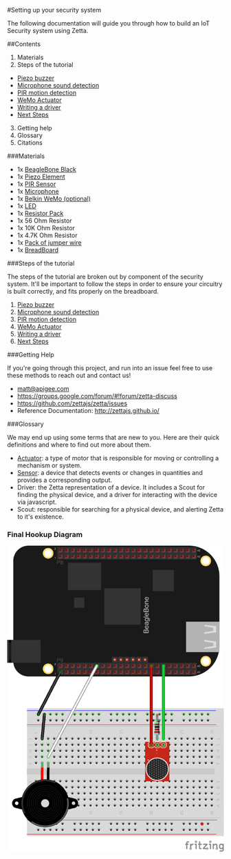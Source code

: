 #Setting up your security system

The following documentation will guide you through how to build an IoT Security system using Zetta.

##Contents

1. Materials
2. Steps of the tutorial
  * [Piezo buzzer](../docs/PIEZO.md)
  * [Microphone sound detection](../docs/MICROPHONE.md)
  * [PIR motion detection](../docs/PIR.md)
  * [WeMo Actuator](../docs/WEMO.md)
  * [Writing a driver](../docs/DRIVERS.md)
  * [Next Steps](../docs/NEXTSTEPS.md)
3. Getting help
4. Glossary
5. Citations

###Materials

* 1x [BeagleBone Black](https://www.sparkfun.com/products/12857)
* 1x [Piezo Element](https://www.sparkfun.com/products/7950)
* 1x [PIR Sensor](https://www.sparkfun.com/products/8630)
* 1x [Microphone](https://www.sparkfun.com/products/9964)
* 1x [Belkin WeMo (optional)](http://www.amazon.com/WeMo-Electronics-Anywhere-Automation-Smartphones/dp/B00BB2MMNE/ref=sr_1_2?ie=UTF8&qid=1408561011&sr=8-2&keywords=wemo)
* 1x [LED](https://www.sparkfun.com/products/9590)
* 1x [Resistor Pack](https://www.sparkfun.com/products/10969)
* 1x 56 Ohm Resistor
* 1x 10K Ohm Resistor
* 1x 4.7K Ohm Resistor
* 1x [Pack of jumper wire](https://www.sparkfun.com/products/11242)
* 1x [BreadBoard](https://www.sparkfun.com/products/9567)

###Steps of the tutorial

The steps of the tutorial are broken out by component of the security system. It'll be important to follow the steps in order to ensure your
circuitry is built correctly, and fits properly on the breadboard.

1. [Piezo buzzer](../docs/PIEZO.md)
2. [Microphone sound detection](../docs/MICROPHONE.md)
3. [PIR motion detection](../docs/PIR.md)
4. [WeMo Actuator](../docs/WEMO.md)
5. [Writing a driver](../docs/DRIVERS.md)
6. [Next Steps](../docs/NEXTSTEPS.md)

###Getting Help

If you're going through this project, and run into an issue feel free to use these methods to reach out and contact us!

* matt@apigee.com
* https://groups.google.com/forum/#!forum/zetta-discuss
* https://github.com/zettajs/zetta/issues
* Reference Documentation: http://zettajs.github.io/

###Glossary

We may end up using some terms that are new to you. Here are their quick definitions and where to find out more about them.

* [Actuator](http://en.wikipedia.org/wiki/Actuator): a type of motor that is responsible for moving or controlling a mechanism or system.
* [Sensor](http://en.wikipedia.org/wiki/Sensor): a device that detects events or changes in quantities and provides a corresponding output.
* Driver: the Zetta representation of a device. It includes a Scout for finding the physical device, and a driver for interacting with the device via javascript.
* Scout: responsible for searching for a physical device, and alerting Zetta to it's existence.

### Final Hookup Diagram

![Hookup Diagram](img/hookup_diagram_final.png)
